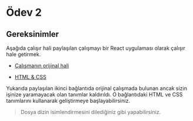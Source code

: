 # Ödev 2

## Gereksinimler
Aşağıda çalışır hali paylaşılan çalışmayı bir React uygulaması olarak çalışır hale getirmek.


 - [Çalışmanın orijinal hali](https://codepen.io/dmitrysharabin/pen/MWgQNYZ)

 - [HTML & CSS](https://codepen.io/mehmetseven/pen/OJRzLjV)

Yukarıda paylaşılan ikinci bağlantıda orijinal çalışmada bulunan ancak sizin işinize yaramayacak olan tanımlar kaldırıldı. O bağlantıdaki HTML ve CSS tanımlarını kullanarak geliştirmeye başlayabilirsiniz.


> Dosya dizin isimlendirmesini dilediğiniz gibi yapabilirsiniz. 
